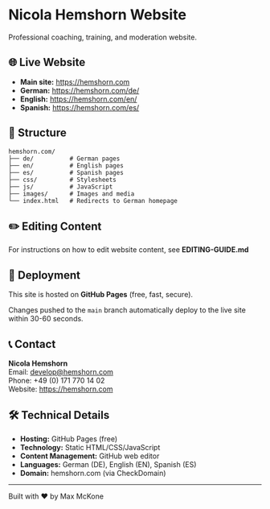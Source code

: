 # Nicola Hemshorn Website

Professional coaching, training, and moderation website.

## 🌐 Live Website

- **Main site:** https://hemshorn.com
- **German:** https://hemshorn.com/de/
- **English:** https://hemshorn.com/en/
- **Spanish:** https://hemshorn.com/es/

## 📁 Structure

```
hemshorn.com/
├── de/          # German pages
├── en/          # English pages
├── es/          # Spanish pages
├── css/         # Stylesheets
├── js/          # JavaScript
├── images/      # Images and media
└── index.html   # Redirects to German homepage
```

## ✏️ Editing Content

For instructions on how to edit website content, see **EDITING-GUIDE.md**

## 🚀 Deployment

This site is hosted on **GitHub Pages** (free, fast, secure).

Changes pushed to the `main` branch automatically deploy to the live site within 30-60 seconds.

## 📞 Contact

**Nicola Hemshorn**  
Email: develop@hemshorn.com  
Phone: +49 (0) 171 770 14 02  
Website: https://hemshorn.com

## 🛠️ Technical Details

- **Hosting:** GitHub Pages (free)
- **Technology:** Static HTML/CSS/JavaScript
- **Content Management:** GitHub web editor
- **Languages:** German (DE), English (EN), Spanish (ES)
- **Domain:** hemshorn.com (via CheckDomain)

---

Built with ❤️ by Max McKone
